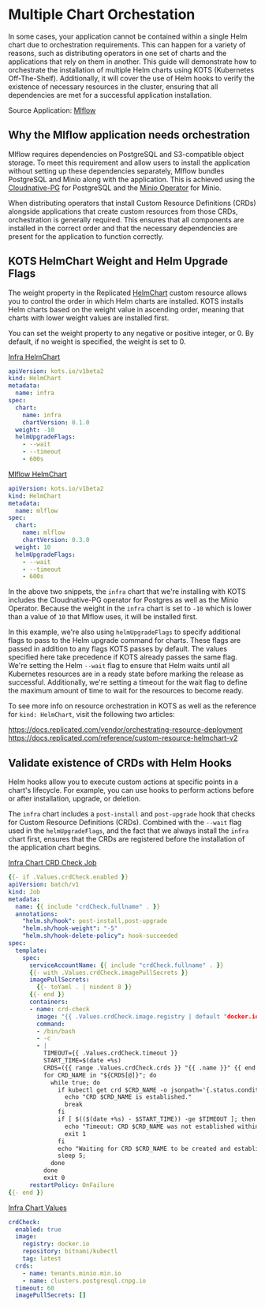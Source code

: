 # Multiple Chart Orchestation

In some cases, your application cannot be contained within a single Helm chart due to orchestration requirements. This can happen for a variety of reasons, such as distributing operators in one set of charts and the applications that rely on them in another. This guide will demonstrate how to orchestrate the installation of multiple Helm charts using KOTS (Kubernetes Off-The-Shelf). Additionally, it will cover the use of Helm hooks to verify the existence of necessary resources in the cluster, ensuring that all dependencies are met for a successful application installation.

Source Application: [Mlflow](https://github.com/replicatedhq/platform-examples/blob/main/applications/mlflow)

## Why the Mlflow application needs orchestration

Mlflow requires dependencies on PostgreSQL and S3-compatible object storage. To meet this requirement and allow users to install the application without setting up these dependencies separately, Mlflow bundles PostgreSQL and Minio along with the application. This is achieved using the [Cloudnative-PG](https://github.com/cloudnative-pg/cloudnative-pg) for PostgreSQL and the [Minio Operator](https://github.com/minio/operator/tree/master) for Minio.

When distributing operators that install Custom Resource Definitions (CRDs) alongside applications that create custom resources from those CRDs, orchestration is generally required. This ensures that all components are installed in the correct order and that the necessary dependencies are present for the application to function correctly.

## KOTS HelmChart Weight and Helm Upgrade Flags

The weight property in the Replicated [HelmChart](https://docs.replicated.com/reference/custom-resource-helmchart-v2) custom resource allows you to control the order in which Helm charts are installed. KOTS installs Helm charts based on the weight value in ascending order, meaning that charts with lower weight values are installed first.

You can set the weight property to any negative or positive integer, or 0. By default, if no weight is specified, the weight is set to 0.

[Infra HelmChart](https://github.com/replicatedhq/platform-examples/blob/main/applications/mlflow/kots/infra-chart.yaml)
```yaml
apiVersion: kots.io/v1beta2
kind: HelmChart
metadata:
  name: infra
spec:
  chart:
    name: infra
    chartVersion: 0.1.0
  weight: -10
  helmUpgradeFlags:
    - --wait
    - --timeout
    - 600s
```

[Mlflow HelmChart](https://github.com/replicatedhq/platform-examples/blob/main/applications/mlflow/kots/mlflow-chart.yaml)
```yaml
apiVersion: kots.io/v1beta2
kind: HelmChart
metadata:
  name: mlflow
spec:
  chart:
    name: mlflow
    chartVersion: 0.3.0
  weight: 10
  helmUpgradeFlags:
    - --wait
    - --timeout
    - 600s
```

In the above two snippets, the `infra` chart that we're installing with KOTS includes the Cloudnative-PG operator for Postgres as well as the Minio Operator. Because the weight in the `infra` chart is set to `-10` which is lower than a value of `10` that Mlflow uses, it will be installed first.

In this example, we're also using `helmUpgradeFlags` to specify additional flags to pass to the Helm upgrade command for charts. These flags are passed in addition to any flags KOTS passes by default. The values specified here take precedence if KOTS already passes the same flag. We're setting the Helm `--wait` flag to ensure that Helm waits until all Kubernetes resources are in a ready state before marking the release as successful. Additionally, we're setting a timeout for the wait flag to define the maximum amount of time to wait for the resources to become ready.

To see more info on resource orchestration in KOTS as well as the reference for `kind: HelmChart`, visit the following two articles:

https://docs.replicated.com/vendor/orchestrating-resource-deployment
https://docs.replicated.com/reference/custom-resource-helmchart-v2

## Validate existence of CRDs with Helm Hooks

Helm hooks allow you to execute custom actions at specific points in a chart's lifecycle. For example, you can use hooks to perform actions before or after installation, upgrade, or deletion.

The `infra` chart includes a `post-install` and `post-upgrade` hook that checks for Custom Resource Definitions (CRDs). Combined with the `--wait` flag used in the `helmUpgradeFlags`, and the fact that we always install the `infra` chart first, ensures that the CRDs are registered before the installation of the application chart begins.

[Infra Chart CRD Check Job](https://github.com/replicatedhq/platform-examples/blob/main/applications/mlflow/chart/infra/templates/crd-check-job.yaml)
```yaml
{{- if .Values.crdCheck.enabled }}
apiVersion: batch/v1
kind: Job
metadata:
  name: {{ include "crdCheck.fullname" . }}
  annotations:
    "helm.sh/hook": post-install,post-upgrade
    "helm.sh/hook-weight": "-5"
    "helm.sh/hook-delete-policy": hook-succeeded
spec:
  template:
    spec:
      serviceAccountName: {{ include "crdCheck.fullname" . }}
      {{- with .Values.crdCheck.imagePullSecrets }}
      imagePullSecrets:
        {{- toYaml . | nindent 8 }}
      {{- end }}
      containers:
      - name: crd-check
        image: "{{ .Values.crdCheck.image.registry | default "docker.io" }}/{{ .Values.crdCheck.image.repository }}:{{ .Values.crdCheck.image.tag | default (printf "v%s" .Chart.AppVersion) }}"
        command:
        - /bin/bash
        - -c
        - |
          TIMEOUT={{ .Values.crdCheck.timeout }}
          START_TIME=$(date +%s)
          CRDS=({{ range .Values.crdCheck.crds }} "{{ .name }}" {{ end }})
          for CRD_NAME in "${CRDS[@]}"; do
            while true; do
              if kubectl get crd $CRD_NAME -o jsonpath='{.status.conditions[?(@.type=="Established")].status}' | grep -q "True"; then
                echo "CRD $CRD_NAME is established."
                break
              fi
              if [ $(($(date +%s) - $START_TIME)) -ge $TIMEOUT ]; then
                echo "Timeout: CRD $CRD_NAME was not established within $TIMEOUT seconds."
                exit 1
              fi
              echo "Waiting for CRD $CRD_NAME to be created and established...";
              sleep 5;
            done
          done
          exit 0
      restartPolicy: OnFailure
{{- end }}
```

[Infra Chart Values](https://github.com/replicatedhq/platform-examples/blob/main/applications/mlflow/chart/infra/values.yaml)
```yaml
crdCheck:
  enabled: true
  image:
    registry: docker.io
    repository: bitnami/kubectl
    tag: latest
  crds:
    - name: tenants.minio.min.io
    - name: clusters.postgresql.cnpg.io
  timeout: 60
  imagePullSecrets: []
```
